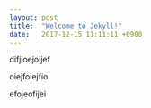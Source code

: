 ```yaml
---
layout: post
title:  "Welcome to Jekyll!"
date:   2017-12-15 11:11:11 +0900
---
```


difjioejoijef

oiejfoiejfio

efojeofijei
